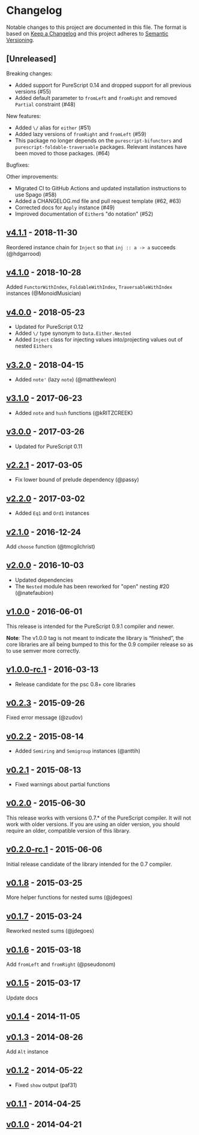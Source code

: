 # Changelog

Notable changes to this project are documented in this file. The format is based on [Keep a Changelog](https://keepachangelog.com/en/1.0.0/) and this project adheres to [Semantic Versioning](https://semver.org/spec/v2.0.0.html).

## [Unreleased]

Breaking changes:
- Added support for PureScript 0.14 and dropped support for all previous versions (#55)
- Added default parameter to `fromLeft` and `fromRight` and removed `Partial` constraint (#48)

New features:
- Added `\/` alias for `either` (#51)
- Added lazy versions of `fromRight` and `fromLeft` (#59)
- This package no longer depends on the `purescript-bifunctors` and `purescript-foldable-traversable` packages. Relevant instances have been moved to those packages. (#64)

Bugfixes:

Other improvements:
- Migrated CI to GitHub Actions and updated installation instructions to use Spago (#58)
- Added a CHANGELOG.md file and pull request template (#62, #63)
- Corrected docs for `Apply` instance (#49)
- Improved documentation of `Either`s "do notation" (#52)

## [v4.1.1](https://github.com/purescript/purescript-either/releases/tag/v4.1.1) - 2018-11-30

Reordered instance chain for `Inject` so that `inj :: a -> a` succeeds (@hdgarrood)

## [v4.1.0](https://github.com/purescript/purescript-either/releases/tag/v4.1.0) - 2018-10-28

Added `FunctorWithIndex`, `FoldableWithIndex`, `TraversableWithIndex` instances (@MonoidMusician)

## [v4.0.0](https://github.com/purescript/purescript-either/releases/tag/v4.0.0) - 2018-05-23

- Updated for PureScript 0.12
- Added `\/` type synonym to `Data.Either.Nested`
- Added `Inject` class for injecting values into/projecting values out of nested `Eithers`

## [v3.2.0](https://github.com/purescript/purescript-either/releases/tag/v3.2.0) - 2018-04-15

- Added `note'` (lazy `note`) (@matthewleon)

## [v3.1.0](https://github.com/purescript/purescript-either/releases/tag/v3.1.0) - 2017-06-23

- Added `note` and `hush` functions (@kRITZCREEK)

## [v3.0.0](https://github.com/purescript/purescript-either/releases/tag/v3.0.0) - 2017-03-26

- Updated for PureScript 0.11

## [v2.2.1](https://github.com/purescript/purescript-either/releases/tag/v2.2.1) - 2017-03-05

- Fix lower bound of prelude dependency (@passy)

## [v2.2.0](https://github.com/purescript/purescript-either/releases/tag/v2.2.0) - 2017-03-02

- Added `Eq1` and `Ord1` instances

## [v2.1.0](https://github.com/purescript/purescript-either/releases/tag/v2.1.0) - 2016-12-24

Add `choose` function (@tmcgilchrist)

## [v2.0.0](https://github.com/purescript/purescript-either/releases/tag/v2.0.0) - 2016-10-03

- Updated dependencies
- The `Nested` module has been reworked for "open" nesting #20 (@natefaubion)

## [v1.0.0](https://github.com/purescript/purescript-either/releases/tag/v1.0.0) - 2016-06-01

This release is intended for the PureScript 0.9.1 compiler and newer.

**Note**: The v1.0.0 tag is not meant to indicate the library is “finished”, the core libraries are all being bumped to this for the 0.9 compiler release so as to use semver more correctly.

## [v1.0.0-rc.1](https://github.com/purescript/purescript-either/releases/tag/v1.0.0-rc.1) - 2016-03-13

- Release candidate for the psc 0.8+ core libraries

## [v0.2.3](https://github.com/purescript/purescript-either/releases/tag/v0.2.3) - 2015-09-26

Fixed error message (@zudov)

## [v0.2.2](https://github.com/purescript/purescript-either/releases/tag/v0.2.2) - 2015-08-14

- Added `Semiring` and `Semigroup` instances (@anttih)

## [v0.2.1](https://github.com/purescript/purescript-either/releases/tag/v0.2.1) - 2015-08-13

- Fixed warnings about partial functions

## [v0.2.0](https://github.com/purescript/purescript-either/releases/tag/v0.2.0) - 2015-06-30

This release works with versions 0.7.\* of the PureScript compiler. It will not work with older versions. If you are using an older version, you should require an older, compatible version of this library.

## [v0.2.0-rc.1](https://github.com/purescript/purescript-either/releases/tag/v0.2.0-rc.1) - 2015-06-06

Initial release candidate of the library intended for the 0.7 compiler.

## [v0.1.8](https://github.com/purescript/purescript-either/releases/tag/v0.1.8) - 2015-03-25

More helper functions for nested sums (@jdegoes)

## [v0.1.7](https://github.com/purescript/purescript-either/releases/tag/v0.1.7) - 2015-03-24

Reworked nested sums (@jdegoes)

## [v0.1.6](https://github.com/purescript/purescript-either/releases/tag/v0.1.6) - 2015-03-18

Add `fromLeft` and `fromRight` (@pseudonom)

## [v0.1.5](https://github.com/purescript/purescript-either/releases/tag/v0.1.5) - 2015-03-17

Update docs

## [v0.1.4](https://github.com/purescript/purescript-either/releases/tag/v0.1.4) - 2014-11-05



## [v0.1.3](https://github.com/purescript/purescript-either/releases/tag/v0.1.3) - 2014-08-26

Add `Alt` instance

## [v0.1.2](https://github.com/purescript/purescript-either/releases/tag/v0.1.2) - 2014-05-22

- Fixed `show` output (paf31)

## [v0.1.1](https://github.com/purescript/purescript-either/releases/tag/v0.1.1) - 2014-04-25



## [v0.1.0](https://github.com/purescript/purescript-either/releases/tag/v0.1.0) - 2014-04-21



